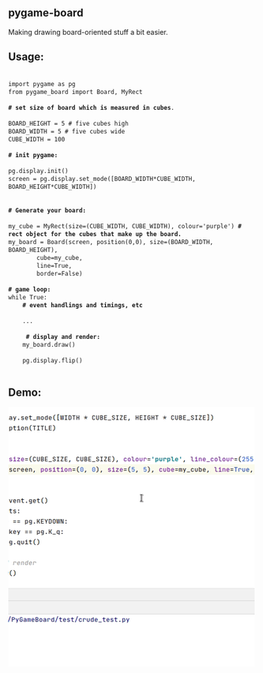 
## pygame-board
Making drawing board-oriented stuff a bit easier.

## Usage:

<pre><code>
import pygame as pg
from pygame_board import Board, MyRect

<b># set size of board which is measured in cubes</b>.

BOARD_HEIGHT = 5 # five cubes high
BOARD_WIDTH = 5 # five cubes wide
CUBE_WIDTH = 100

<b># init pygame:</b>

pg.display.init()
screen = pg.display.set_mode([BOARD_WIDTH*CUBE_WIDTH, BOARD_HEIGHT*CUBE_WIDTH])


<b># Generate your board:</b>
	
my_cube = MyRect(size=(CUBE_WIDTH, CUBE_WIDTH), colour='purple') <b># rect object for the cubes that make up the board.</b>
my_board = Board(screen, position(0,0), size=(BOARD_WIDTH, BOARD_HEIGHT),
		cube=my_cube, 
		line=True,
		border=False)

<b># game loop:</b>
while True:
	<b># event handlings and timings, etc</b>
	
	...
	
	<b> # display and render:</b>
	my_board.draw()

	pg.display.flip()
	
</code></pre>

## Demo:
<img src= "imgs/preview.gif"/>
